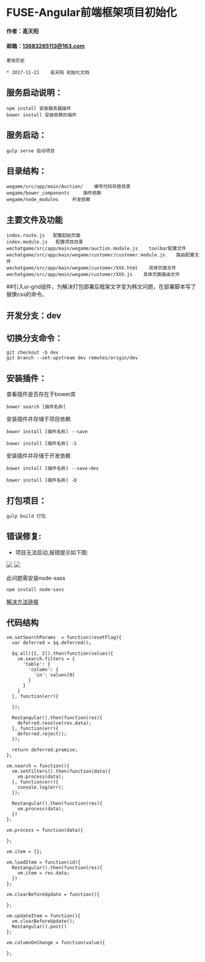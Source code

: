 # FUSE-Angular前端框架项目初始化

#### 作者：高天阳
#### 邮箱：13683265113@163.com

```
更改历史

* 2017-11-21	高天阳	初始化文档

```

## 服务启动说明：

```
npm install 安装服务器插件  
bower install 安装依赖的插件  
```

## 服务启动：
```
gulp serve 启动项目
```

## 目录结构：

```
wegame/src/app/main/Auction/    编写代码存放目录
wegame/bower_components     插件依赖
wegame/node_modules     开发依赖
```

## 主要文件及功能
```
index.route.js   配置起始页面
index.module.js   配置项目目录
wechatgame/src/app/main/wegame/auction.module.js    toolbar配置文件
wechatgame/src/app/main/wegame/customer/customer.module.js    路由配置文件
wechatgame/src/app/main/wegame/customer/XXX.html    具体页面文件
wechatgame/src/app/main/wegame/customer/XXX.js    具体页面路由文件
```

##引入ui-grid组件，为解决打包部署后框架文字变为韩文问题，在部署脚本写了替换css的命令。

## 开发分支：dev  
## 切换分支命令： 

``` 
git checkout -b dev  
git branch --set-upstream dev remotes/origin/dev
```

## 安装插件：

查看插件是否存在于bower库

```angular2html
bower search [插件名称]
```

安装插件并存储于项目依赖

```angular2html
bower install [插件名称] --save

bower install [插件名称] -S
```

安装插件并存储于开发依赖

```angular2html
bower install [插件名称] --save-dev

bower install [插件名称] -D
```

## 打包项目：

```
gulp build 打包 
```

## 错误修复:

* 项目无法启动,报错提示如下图:

![](/doc/img/nodeSassP1.png)
![](/doc/img/nodeSassP2.png)

此问题需安装node-sass
```
npm install node-sass
```

[解决方法链接](http://blog.csdn.net/u010116861/article/details/51886550)

## 代码结构

```angular2html
vm.setSearchParams  = function(resetFlag){
  var deferred = $q.deferred();

  $q.all([1, 2]).then(function(values){
    vm.search.filters = {
      'table': {
        'column': {
          'in': values[0]
        }
      }
    }
  }, function(err){

  });

  Restangular().then(function(res){
    deferred.resolve(res.data);
  }, function(err){
    deferred.reject();
  });

  return deferred.promise;
};

vm.search = function(){
  vm.setFilters().then(function(data){
    vm.process(data);
  }, function(err){
    console.log(err);
  });

  Restangular().then(function(res){
    vm.process(data);
  })
};

vm.process = function(data){

};
```

```angular2html
vm.item = {};

vm.loadItem = function(id){
  Restangular().then(function(res){
    vm.item = res.data;
  })
};

vm.clearBeforeUpdate = function(){

};

vm.updateItem = function(){
  vm.clearBeforeUpdate();
  Restangular().post()
};

vm.columnOnChange = function(value){

};
```
